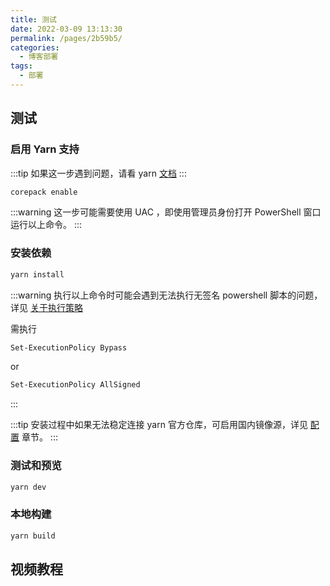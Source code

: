 ```yaml
---
title: 测试
date: 2022-03-09 13:13:30
permalink: /pages/2b59b5/
categories:
  - 博客部署
tags:
  - 部署
---
```

<!-- more -->
## 测试

### 启用 Yarn 支持

:::tip
如果这一步遇到问题，请看 yarn [文档](https://yarn.bootcss.com/docs/)
:::

```bash
corepack enable
```

:::warning
这一步可能需要使用 UAC ，即使用管理员身份打开 PowerShell 窗口运行以上命令。
:::


<!-- more -->


### 安装依赖

```bash
yarn install
```

:::warning
执行以上命令时可能会遇到无法执行无签名 powershell 脚本的问题，详见 [关于执行策略](https://docs.microsoft.com/zh-cn/powershell/module/microsoft.powershell.core/about/about_execution_policies?view=powershell-7.2)

需执行

```bash
Set-ExecutionPolicy Bypass
```

or

```bash
Set-ExecutionPolicy AllSigned
```

:::

:::tip
安装过程中如果无法稳定连接 yarn 官方仓库，可启用国内镜像源，详见 [配置](./0040.修改配置.md) 章节。
:::

### 测试和预览

```bash
yarn dev
```

### 本地构建

```bash
yarn build
```

## 视频教程

<Artplayer :src="{url:'https://user-images.githubusercontent.com/26868745/161530676-79d07d6f-2e32-413c-ab27-f32b0bac10fe.mp4'}" />
